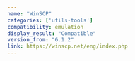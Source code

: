 ```yaml
---
name: "WinSCP"
categories: ['utils-tools']
compatibility: emulation
display_result: "Compatible"
version_from: "6.1.2"
link: https://winscp.net/eng/index.php
---
```


